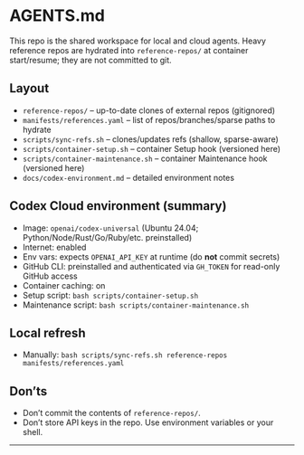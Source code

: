# AGENTS.md
This repo is the shared workspace for local and cloud agents. Heavy reference repos are hydrated into `reference-repos/` at container start/resume; they are not committed to git.

## Layout
- `reference-repos/` – up-to-date clones of external repos (gitignored)
- `manifests/references.yaml` – list of repos/branches/sparse paths to hydrate
- `scripts/sync-refs.sh` – clones/updates refs (shallow, sparse-aware)
- `scripts/container-setup.sh` – container Setup hook (versioned here)
- `scripts/container-maintenance.sh` – container Maintenance hook (versioned here)
- `docs/codex-environment.md` – detailed environment notes

## Codex Cloud environment (summary)
- Image: `openai/codex-universal` (Ubuntu 24.04; Python/Node/Rust/Go/Ruby/etc. preinstalled)
- Internet: enabled
- Env vars: expects `OPENAI_API_KEY` at runtime (do **not** commit secrets)
- GitHub CLI: preinstalled and authenticated via `GH_TOKEN` for read-only GitHub access
- Container caching: on
- Setup script: `bash scripts/container-setup.sh`
- Maintenance script: `bash scripts/container-maintenance.sh`

## Local refresh
- Manually: `bash scripts/sync-refs.sh reference-repos manifests/references.yaml`

## Don’ts
- Don’t commit the contents of `reference-repos/`.
- Don’t store API keys in the repo. Use environment variables or your shell.

---

